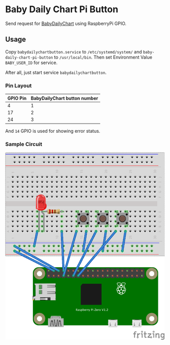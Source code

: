 # Baby Daily Chart Pi Button

Send request for [BabyDailyChart](https://babydailychart.firebaseapp.com) using RaspberryPi GPIO.

## Usage

Copy `babydailychartbutton.service` to `/etc/systemd/system/` and `baby-daily-chart-pi-button` to `/usr/local/bin`.
Then set Environment Value `BABY_USER_ID` for service.

After all, just start service `babydailychartbutton`.

### Pin Layout

| GPIO Pin | BabyDailyChart button number |
|---|---|
| 4 | 1 |
| 17 | 2 |
| 24 | 3 |

And `14` GPIO is used for showing error status.


### Sample Circuit

![Sample](./circuit.png)

